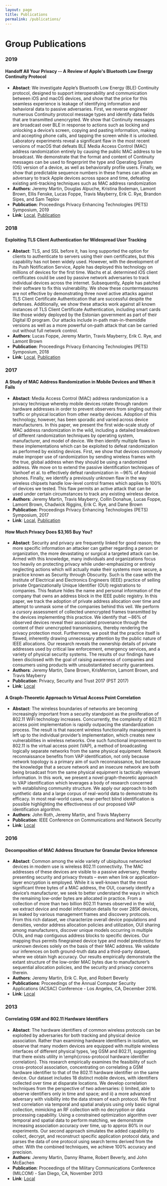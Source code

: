 ```yaml
---
layout: page
title: Publications
permalink: /publications/
---
```


# Group Publications

### 2019

#### Handoff All Your Privacy -- A Review of Apple's Bluetooth Low Energy Continuity Protocol
- **Abstact**: We investigate Apple’s Bluetooth Low Energy (BLE) Continuity protocol, designed to support interoperability and communication between iOS and macOS devices, and show that the price for this seamless experience is leakage of identifying information and behavioral data to passive adversaries. First, we reverse engineer numerous Continuity protocol message types and identify data fields that are transmitted unencrypted. We show that Continuity messages are broadcast over BLE in response to actions such as locking and unlocking a device’s screen, copying and pasting information, making and accepting phone calls, and tapping the screen while it is unlocked. Laboratory experiments reveal a significant flaw in the most recent versions of macOS that defeats BLE Media Access Control (MAC) address randomization entirely by causing the public MAC address to be broadcast. We demonstrate that the format and content of Continuity messages can be used to fingerprint the type and Operating System (OS) version of a device, as well as behaviorally profile users. Finally, we show that predictable sequence numbers in these frames can allow an adversary to track Apple devices across space and time, defeating existing anti-tracking techniques such as MAC address randomization
- **Authors**: Jeremy Martin, Douglas Alpuche, Kristina Bodeman, Lamont Brown, Ellis Fenske, Lucas Foppe, Travis Mayberry, Erik C. Rye, Brandon Sipes, and Sam Teplov
- **Publication**: Proceedings Privacy Enhancing Technologies (PETS) Symposium, 2019
- **Link**: [Local](/files/popets-2019-0057.pdf), [Publication](https://petsymposium.org/2019/files/papers/issue4/popets-2019-0057.pdf)

### 2018

#### Exploiting TLS Client Authentication for Widespread User Tracking
- **Abstact**: TLS, and SSL before it, has long supported the option for clients to authenticate to servers using their own certificates, but this capability has not been widely used. However, with the development of its Push Notification Service, Apple has deployed this technology on millions of devices for the first time. Wachs et al. determined iOS client certificates could be used by passive network adversaries to track individual devices across the internet. Subsequently, Apple has patched their software to fix this vulnerability. We show these countermeasures are not effective by demonstrating three novel active attacks against TLS Client Certificate Authentication that are successful despite the defenses. Additionally, we show these attacks work against all known instances of TLS Client Certificate Authentication, including smart cards like those widely deployed by the Estonian government as part of their Digital ID program. Our attacks include in-path man-in-themiddle versions as well as a more powerful on-path attack that can be carried out without full network control.
- **Authors**: Lucas Foppe, Jeremy Martin, Travis Mayberry, Erik C. Rye, and Lamont Brown
- **Publication**: Proceedings Privacy Enhancing Technologies (PETS) Symposium, 2018
- **Link**: [Local](/files/popets-2018-0031.pdf), [Publication](https://petsymposium.org/2018/files/papers/issue4/popets-2018-0031.pdf)

### 2017

#### A Study of MAC Address Randomization in Mobile Devices and When it Fails
- **Abstact**: Media Access Control (MAC) address randomization is a privacy technique whereby mobile devices rotate through random hardware addresses in order to prevent observers from singling out their traffic or physical location from other nearby devices. Adoption of this technology, however, has been sporadic and varied across device manufacturers. In this paper, we present the first wide-scale study of MAC address randomization in the wild, including a detailed breakdown of different randomization techniques by operating system, manufacturer, and model of device. We then identify multiple flaws in these implementations which can be exploited to defeat randomization as performed by existing devices. First, we show that devices commonly make improper use of randomization by sending wireless frames with the true, global address when they should be using a randomized address. We move on to extend the passive identification techniques of Vanhoef et al. to effectively defeat randomization in ∼96% of Android phones. Finally, we identify a previously unknown flaw in the way wireless chipsets handle low-level control frames which applies to 100% of devices we tested. This flaw permits an active attack that can be used under certain circumstances to track any existing wireless device.
- **Authors**: Jeremy Martin, Travis Mayberry, Collin Donahue, Lucas Foppe, Lamont Brown, Chadwick Riggins, Erik C. Rye, and Dane Brown
- **Publication**: Proceedings Privacy Enhancing Technologies (PETS) Symposium, 2017
- **Link**: [Local](/files/paper82-2017-4-source.pdf), [Publication](https://www.petsymposium.org/2017/papers/issue4/paper82-2017-4-source.pdf)

#### How Much Privacy Does $3,165 Buy You?
- **Abstact**: Security and privacy are frequently linked for good reason; the more specific information an attacker can gather regarding a person or organization, the more devastating or surgical a targeted attack can be. Armed with this knowledge, many individuals and organizations focus too heavily on protecting privacy while under-emphasizing or entirely neglecting actions which will actually make their systems more secure, a practice known as Security through Obscurity. Such is the case with the Institute of Electrical and Electronics Engineers (IEEE) practice of selling private Organizationally Unique Identifier (OUI) registrations to companies. This feature hides the name and personal information of the company that owns an address block in the IEEE public registry. In this paper, we track the adoption of private address allocation over time and attempt to unmask some of the companies behind this veil. We perform a cursory assessment of collected unencrypted frames transmitted by the devices implementing this practice. We identify that ∼86% of observed devices reveal their associated provenance through the content of their unencrypted transmissions, thereby rendering the privacy protection moot. Furthermore, we posit that the practice itself is flawed, inherently drawing unnecessary attention by the public nature of IEEE allocations. Our research reveals the ownership details of private addresses used by critical law enforcement, emergency services, and a variety of physical security systems. The results of our findings have been disclosed with the goal of raising awareness of companies and consumers using products with unsubstantiated security guarantees.
- **Authors**: Jeremy Martin, Dane Brown, KrisMerrion, Lamont Brown, and Travis Mayberry
- **Publication**: Privacy, Security and Trust 2017 (PST 2017)
- **Link**: [Local](/files/secretPenguin.pdf)

#### A Graph-Theoretic Approach to Virtual Access Point Correlation
- **Abstact**: The wireless boundaries of networks are becoming increasingly important from a security standpoint as the proliferation of 802.11 WiFi technology increases. Concurrently, the complexity of 802.11 access point implementation is rapidly outpacing the standardization process. The result is that nascent wireless functionality management is left up to the individual provider’s implementation, which creates new vulnerabilities in wireless networks. One such functional improvement to 802.11 is the virtual access point (VAP), a method of broadcasting logically separate networks from the same physical equipment. Network reconnaissance benefits from VAP identification, not only because network topology is a primary aim of such reconnaissance, but because the knowledge that a secure network and an insecure network are both being broadcast from the same physical equipment is tactically relevant information. In this work, we present a novel graph-theoretic approach to VAP identification which leverages a body of research concerned with establishing community structure. We apply our approach to both synthetic data and a large corpus of real-world data to demonstrate its efficacy. In most real-world cases, near-perfect blind identification is possible highlighting the effectiveness of our proposed VAP identification algorithm.
- **Authors**: John Roth, Jeremy Martin, and Travis Mayberry
- **Publication**: IEEE Conference on Communications and Network Security
- **Link**: [Local](/files/eigenMAC.pdf)

### 2016

#### Decomposition of MAC Address Structure for Granular Device Inference
- **Abstact**: Common among the wide variety of ubiquitous networked devices in modern use is wireless 802.11 connectivity. The MAC addresses of these devices are visible to a passive adversary, thereby presenting security and privacy threats – even when link or application-layer encryption is employed. While it is well-known that the most significant three bytes of a MAC address, the OUI, coarsely identify a device’s manufacturer, we seek to better understand the ways in which the remaining low-order bytes are allocated in practice. From a collection of more than two billion 802.11 frames observed in the wild, we extract device and model information details for over 285K devices, as leaked by various management frames and discovery protocols. From this rich dataset, we characterize overall device populations and densities, vendor address allocation policies and utilization, OUI sharing among manufacturers, discover unique models occurring in multiple OUIs, and map contiguous address blocks to specific devices. Our mapping thus permits finegrained device type and model predictions for unknown devices solely on the basis of their MAC address. We validate our inferences on both ground-truth data and a third-party dataset, where we obtain high accuracy. Our results empirically demonstrate the extant structure of the low-order MAC bytes due to manufacturer’s sequential allocation policies, and the security and privacy concerns therein.
- **Authors**: Jeremy Martin, Erik C. Rye, and Robert Beverly
- **Publications**: Proceedings of the Annual Computer Security Applications (ACSAC) Conference - Los Angeles, CA, December 2016.
- **Link**: [Local](/files/furiousMAC.pdf)

### 2013

#### Correlating GSM and 802.11 Hardware Identifiers
- **Abstact**: The hardware identifiers of common wireless protocols can be exploited by adversaries for both tracking and physical device association. Rather than examining hardware identifiers in isolation, we observe that many modern devices are equipped with multiple wireless interfaces of different physical types, \eg GSM and 802.11, suggesting that there exists utility in \emph{cross-protocol hardware identifier correlation}. This research empirically examines the feasibility of such cross-protocol association, concentrating on correlating a GSM hardware identifier to that of the 802.11 hardware identifier on the same device. Our dataset includes 18 distinct mobile devices, with identifiers collected over time at disparate locations. We develop correlation techniques from the perspective of two adversaries: i) limited, able to observe identifiers only in time and space; and ii) a more advanced adversary with visibility into the data stream of each protocol. We first test correlation via temporal and spatial analysis using only basic signal collection, mimicking an RF collection with no decryption or data processing capability. Using a constrained optimization algorithm over temporal and spatial data to perform matching, we demonstrate increasing association accuracy over time, up to approx 80% in our experiments. Our second approach simulates the added capability to collect, decrypt, and reconstruct specific application protocol data, and parses the data of one protocol using search terms derived from the other. With the combined techniques, we achieve 100% accuracy and precision.
- **Authors**: Jeremy Martin, Danny Rhame, Robert Beverly, and John McEachen
- **Publication**: Proceedings of the Military Communications Conference (MILCOM) - San Diego, CA, November 2013
- **Link**: [Local](/files/gsm80211correlation-milcom13.pdf)
